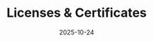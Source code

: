 ---
title: "Licenses & Certificates"
type: "landing"
date: 2025-10-24

design:
  spacing: '5rem'

sections:
  - block: features
    content:
      title: "Licenses & Certificates"
      subtitle: ""
      text: "A visual showcase of my academic and professional certifications."
      items:
        - title: "Advanced Learning Algorithms"
          date_start: "2025-01-01"
          description: "DeepLearning.AI, Stanford University — Issued Jan 2025  \nCredential ID: 6T7KI3YQGJN0"
          image:
            filename: "../static/uploads/certificates/certificate2.jpg"
            alt: "Advanced Learning Algorithms Certificate"
          url: "https://www.coursera.org/account/accomplishments/certificate/6T7KI3YQGJN0"

        - title: "Supervised Machine Learning: Regression and Classification"
          date_start: "2024-11-01"
          description: "DeepLearning.AI, Stanford University — Issued Nov 2024  \nCredential ID: Y9815S6QCI3W"
          image:
            filename: "../static/uploads/certificates/certificate1.jpg"
            alt: "Supervised Machine Learning Certificate"
          url: "https://www.coursera.org/account/accomplishments/certificate/Y9815S6QCI3W"

        - title: "Huawei Seeds for the Future 2025"
          date_start: "2025-01-01"
          description: "Selected among top 22 nationwide finalists in AI and digital transformation leadership."
          image:
            filename: "../static/uploads/certificates/huawei.jpg"
            alt: "Huawei Seeds for the Future Certificate"

        - title: "Brain Station 23 Internship"
          date_start: "2023-01-01"
          description: "Completed a 2-week internship on web scraping and backend development using BeautifulSoup and Selenium."
          image:
            filename: "../static/uploads/certificates/attachment.jpeg"
            alt: "Brain Station Internship Certificate"

        - title: "Women Empowerment & Governance (IEEE Paper)"
          date_start: "2024-01-01"
          description: "Published a research paper on digitization of NGO management systems to empower women."
          image:
            filename: "../static/uploads/certificates/ieee-paper.jpg"
            alt: "IEEE Paper Certificate"

    design:
      columns: 2
      view: card
---